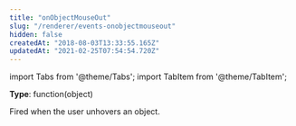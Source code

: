 ```yaml
---
title: "onObjectMouseOut"
slug: "/renderer/events-onobjectmouseout"
hidden: false
createdAt: "2018-08-03T13:33:55.165Z"
updatedAt: "2021-02-25T07:54:54.720Z"
---
```


import Tabs from '@theme/Tabs';
import TabItem from '@theme/TabItem';

**Type**: function(object)  

Fired when the user unhovers an object.
